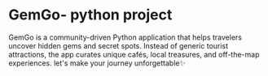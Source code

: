 # GemGo- python project
 GemGo is a community-driven Python application that helps travelers uncover hidden gems and secret spots. Instead of generic tourist attractions, the app curates unique cafés, local treasures, and off-the-map experiences. let's make your journey unforgettable✨
